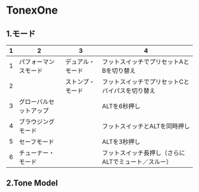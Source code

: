# TonexOne
## 1.モード
|1|2|3|4|
|--|--|--|--|
|1|パフォーマンスモード|デュアル・モード|フットスイッチでプリセットAとBを切り替え|
|2||ストンプ・モード|フットスイッチでプリセットCとバイパスを切り替え|
|3|グローバルセットアップ||ALTを6秒押し|
|4|ブラウジングモード||フットスイッチとALTを同時押し|
|5|セーフモード||ALTを3秒押し|
|6|チューナー・モード||フットスイッチ長押し（さらにALTでミュート／スルー）|

## 2.Tone Model
